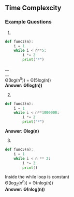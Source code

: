 ## Time Complexcity 

### Example Questions

1)
```python
def func2(n):
    i = 1
    while i < n**5:
        i *= 2
        print("*")
```
__   
__    
Θ(log(n<sup>5</sup>)) = Θ(5log(n))   
**Answer: Θ(log(n))**
    
     
     
     
     
2)
```python
def func3(n):
    i = 1
    while i < n**1000000:
        i *= 2
        print("*")
```
    
     
**Answer: &Theta;log(n)**
     
     
     
     
     
3)
```python
def func5(n):
    i = 1
    while i < n ** 2:
        i *= 2
        print()
```
    
      
Inside the while loop is constant   
&Theta;(log<sub>2</sub>(n<sup>n</sup>)) = &Theta;(nlog(n))   
**Answer: &Theta;(nlog(n))**
